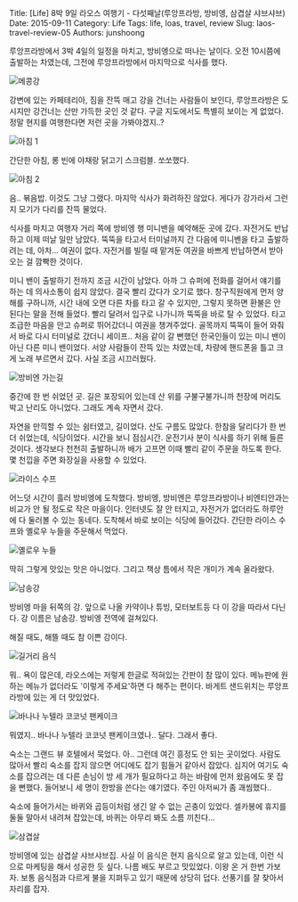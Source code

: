 Title: [Life] 8박 9일 라오스 여행기 - 다섯째날(루앙프라방, 방비엥, 삼겹살 샤브샤브)
Date: 2015-09-11
Category: Life
Tags: life, loas, travel, review
Slug: laos-travel-review-05
Authors: junshoong

루앙프라방에서 3박 4일의 일정을 마치고, 방비엥으로 떠나는 날이다. 오전 10시쯤에 출발하는 차였는데, 그전에 루앙프라방에서 마지막으로 식사를 했다.

![메콩강](/images/2015-09-11/laos05-01.jpg)

강변에 있는 카페테리아, 짐을 잔뜩 매고 강을 건너는 사람들이 보인다, 루앙프라방은 도시지만 강건너는 산만 가득한 곳인 것 같다. 구글 지도에서도 특별히 보이는 게 없었다. 정말 현지를 여행한다면 저런 곳을 가봐야겠지..?

![아침 1](/images/2015-09-11/laos05-02.jpg)

간단한 아침, 롱 빈에 야채랑 닭고기 스크럼블. 쏘쏘했다.

![아침 2](/images/2015-09-11/laos05-03.jpg)


음.. 볶음밥. 이것도 그냥 그랬다. 마지막 식사가 화려하진 않았다. 게다가 강가라서 그런지 모기가 다리를 잔뜩 물었다.

식사를 마치고 여행자 거리 쪽에 방비엥 행 미니밴을 예약해둔 곳에 갔다. 자전거도 반납하고 이제 떠날 일만 남았다. 뚝뚝을 타고서 터미널까지 간 다음에 미니벤을 타고 출발하려는 데, 아차... 여권이 없다. 자전거를 빌릴 때 맡겨둔 여권을 바쁘게 반납하면서 받아오는 걸 깜빡한 것이다.

미니 밴이 출발하기 전까지 조금 시간이 남았다. 아까 그 슈퍼에 전화를 걸어서 얘기를 하는 데 의사소통이 쉽지 않았다. 결국 빨리 갔다가 오기로 했다. 창구직원에게 먼저 양해를 구하니까, 시간 내에 오면 다른 차를 타고 갈 수 있지만, 그렇지 못하면 환불은 안 된다는 말을 전해 들었다. 빨리 달려서 입구로 나가니까 뚝뚝을 바로 탈 수 있었다. 타고 조급한 마음을 안고 슈퍼로 뛰어갔더니 여권을 챙겨주었다. 골목까지 뚝뚝이 들어 와줘서 바로 다시 터미널로 갔더니 세이프.. 처음 같이 갈 뻔했던 한국인들이 있는 미니 밴이 아닌 다른 미니 밴이었다. 서양 사람들이 잔뜩 있는 차였는데, 차량에 핸드폰을 틀고 크게 노래 부르면서 갔다. 사실 조금 시끄러웠다.

![방비엔 가는길](/images/2015-09-11/laos05-04.jpg)

중간에 한 번 쉬었던 곳. 길은 포장되어 있는데 산 위를 구불구불가니까 천장에 머리도 박고 난리도 아니었다. 그래도 계속 자면서 갔다.

자연을 만끽할 수 있는 쉼터였고, 길이었다. 산도 구름도 많았다. 한참을 달리다가 한 번 더 쉬었는데, 식당이었다. 시간을 보니 점심시간. 운전기사 분이 식사를 하기 위해 들른 것이다. 생각보다 천천히 출발하니까 배가 고프면 이때 빨리 같이 주문을 하도록 한다. 몇 천낍을 주면 화장실을 사용할 수 있었다.

![라이스 수프](/images/2015-09-11/laos05-05.jpg)

어느덧 시간이 흘러 방비엥에 도착했다. 방비엥, 방비엔은 루앙프라방이나 비엔티안과는 비교가 안 될 정도로 작은 마을이다.  인터넷도 잘 안 터지고, 자전거가 없더라도 하루안에 다 둘러볼 수 있는 동네다. 도착해서 바로 보이는 식당에 들어갔다. 간단한 라이스 수프와 옐로우 누들을 주문해서 먹었다.

![옐로우 누들](/images/2015-09-11/laos05-06.jpg)

딱히 그렇게 맛있는 맛은 아니었다. 그리고 책상 틈에서 작은 개미가 계속 올라왔다.

![남송강](/images/2015-09-11/laos05-07.jpg)

방비엥 마을 뒤쪽의 강. 앞으로 나올 카약이나 튜빙, 모터보트등 다 이 강을 따라서 다닌다. 강 이름은 남송강. 방비엥 전역에 걸쳐있다.

해질 때도, 해뜰 때도 참 이쁜 강이다.

![길거리 음식](/images/2015-09-11/laos05-08.jpg)

뭐.. 욕이 많은데, 라오스에는 저렇게 한글로 적혀있는 간판이 참 많이 있다. 메뉴판에 원하는 메뉴가 없더라도 '이렇게 주세요'하면 다 해주는 편이다. 바게트 샌드위치는 루앙프라방에 있는 게 더 맛있었다.

![바나나 누텔라 코코넛 팬케이크](/images/2015-09-11/laos05-09.jpg)

뭐였지.. 바나나 누텔라 코코넛 팬케이크였나.. 달다. 그래서 좋다.

숙소는 그랜드 뷰 호텔에서 묵었다. 아.. 그런데 여긴 흥정도 안 되는 곳이었다. 사람도 많아서 빨리 숙소를 잡지 않으면 어디에도 잡기 힘들거 같아서 잡았다. 심지어 여기도 숙소를 잡으려는 데 다른 손님이 방 세 개가 필요하다고 하는 바람에 먼저 왔음에도 못 잡을 뻔했다. 들어보니 세 명이 한방을 쓴다는 얘기였다. 주인 아저씨가 좀 괘씸했다..

숙소에 들어가서는 바퀴와 곱등이처럼 생긴 알 수 없는 곤충이 있었다. 셀카봉에 휴지를 둘둘 말아서 내려쳐 잡았는데, 바퀴는 아무리 봐도 소름 끼친다...

![삼겹살](/images/2015-09-11/laos05-10.jpg)

방비엥에 있는 삼겹살 샤브샤브집. 사실 이 음식은 현지 음식으로 알고 있는데, 이런 식으로 마케팅을 해서 성공한 듯 싶다. 나름 배도 부르고 맛있었다. 이왕 온 거 한번 가보자. 보통 음식점과 다르게 불을 지펴두고 있기 때문에 상당히 덥다. 선풍기를 잘 찾아서 자리를 잡자.
